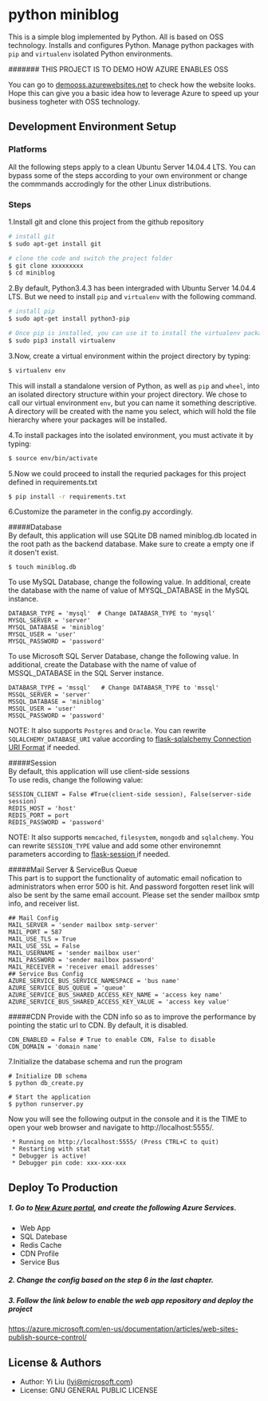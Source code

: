 python miniblog
===============

This is a simple blog implemented by Python. All is based on OSS technology.
Installs and configures Python.  Manage python packages with `pip` and `virtualenv` isolated Python environments.

####### THIS PROJECT IS TO DEMO HOW AZURE ENABLES OSS

You can go to [demooss.azurewebsites.net](http://demooss.azurewebsites.net/) to check how the website looks. 
Hope this can give you a basic idea how to leverage Azure to speed up your business togheter with OSS technology.

Development Environment Setup
------------
### Platforms

All the following steps apply to a clean Ubuntu Server 14.04.4 LTS. You can bypass some of the steps according to your own environment
or change the commmands accrodingly for the other Linux distributions.

### Steps

1.Install git and clone this project from the github repository

```bash
# install git
$ sudo apt-get install git

# clone the code and switch the project folder
$ git clone xxxxxxxxx
$ cd miniblog
```

2.By default, Python3.4.3 has been intergraded with Ubuntu Server 14.04.4 LTS.
But we need to install `pip` and `virtualenv` with the following command.

```bash
# install pip
$ sudo apt-get install python3-pip

# Once pip is installed, you can use it to install the virtualenv package.
$ sudo pip3 install virtualenv
```
3.Now, create a virtual environment within the project directory by typing:
```bash
$ virtualenv env 
```
This will install a standalone version of Python, as well as `pip` and `wheel`, 
into an isolated directory structure within your project directory. 
We chose to call our virtual environment `env`, but you can name it something descriptive. 
A directory will be created with the name you select, 
which will hold the file hierarchy where your packages will be installed.

4.To install packages into the isolated environment, you must activate it by typing:
```bash
$ source env/bin/activate
```

5.Now we could proceed to install the requried packages for this project defined in requirements.txt
```bash
$ pip install -r requirements.txt
```

6.Customize the parameter in the config.py accordingly.

#####Database   
By default, this application will use SQLite DB named miniblog.db located in the root path as the backend database.
Make sure to create a empty one if it dosen't exist.  
```
$ touch miniblog.db 
```
To use MySQL Database, change the following value. In additional, 
create the database with the name of value of MYSQL_DATABASE in the MySQL instance.
```
DATABASR_TYPE = 'mysql'  # Change DATABASR_TYPE to 'mysql' 
MYSQL_SERVER = 'server'   
MYSQL_DATABASE = 'miniblog'
MYSQL_USER = 'user'   
MYSQL_PASSWORD = 'password'   
```
To use Microsoft SQL Server Database, change the following value. In additional, 
create the Database with the name of value of MSSQL_DATABASE in the SQL Server instance.
```
DATABASR_TYPE = 'mssql'   # Change DATABASR_TYPE to 'mssql'
MSSQL_SERVER = 'server'
MSSQL_DATABASE = 'miniblog'
MSSQL_USER = 'user'
MSSQL_PASSWORD = 'password' 
```
NOTE: It also supports `Postgres` and `Oracle`. You can rewrite `SQLALCHEMY_DATABASE_URI` value according to
[flask-sqlalchemy Connection URI Format](http://flask-sqlalchemy.pocoo.org/2.1/config/#connection-uri-format)
if needed.

#####Session   
By default, this application will use client-side sessions  
To use redis, change the following value:
```
SESSION_CLIENT = False #True(client-side session), False(server-side session)
REDIS_HOST = 'host'
REDIS_PORT = port
REDIS_PASSWORD = 'password'
```
NOTE: It also supports `memcached`, `filesystem`, `mongodb` and `sqlalchemy`. You can rewrite `SESSION_TYPE` value 
and add some other environemnt parameters according to [flask-session ](https://pythonhosted.org/Flask-Session/)
if needed.   

#####Mail Server & ServiceBus Queue  
This part is to support the functionality of automatic email nofication to administrators when error 500 is hit.
And password forgotten reset link will also be sent by the same email account.
Please set the sender mailbox smtp info, and receiver list.
```
## Mail Config
MAIL_SERVER = 'sender mailbox smtp-server'
MAIL_PORT = 587
MAIL_USE_TLS = True
MAIL_USE_SSL = False
MAIL_USERNAME = 'sender mailbox user'
MAIL_PASSWORD = 'sender mailbox password'
MAIL_RECEIVER = 'receiver email addresses'
## Service Bus Config
AZURE_SERVICE_BUS_SERVICE_NAMESPACE = 'bus name'
AZURE_SERVICE_BUS_QUEUE = 'queue'
AZURE_SERVICE_BUS_SHARED_ACCESS_KEY_NAME = 'access key name'
AZURE_SERVICE_BUS_SHARED_ACCESS_KEY_VALUE = 'access key value'
```
#####CDN
Provide with the CDN info so as to improve the performance by pointing the static url to CDN. By default, it is disabled.
```
CDN_ENABLED = False # True to enable CDN, False to disable
CDN_DOMAIN = 'domain name'
```

7.Initialize the database schema and run the program
```
# Initialize DB schema
$ python db_create.py

# Start the application 
$ python runserver.py
```
Now you will see the following output in the console and 
it is the TIME to open your web browser and navigate to http://localhost:5555/.
```
 * Running on http://localhost:5555/ (Press CTRL+C to quit)
 * Restarting with stat
 * Debugger is active!
 * Debugger pin code: xxx-xxx-xxx
```

Deploy To Production
----------

##### 1. Go to [New Azure portal](http://portal.azure.com), and create the following Azure Services.   
* Web App
* SQL Datebase
* Redis Cache
* CDN Profile
* Service Bus

##### 2. Change the config based on the step 6 in the last chapter.

##### 3. Follow the link below to enable the web app repository and deploy the project  
https://azure.microsoft.com/en-us/documentation/articles/web-sites-publish-source-control/

License & Authors
-----------------
- Author: Yi Liu (<lyi@microsoft.com>)
- License: GNU GENERAL PUBLIC LICENSE

